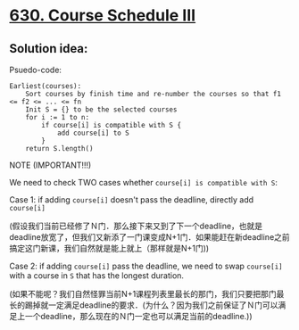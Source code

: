 # [630. Course Schedule III](https://leetcode.com/problems/course-schedule-iii/)

## Solution idea:

Psuedo-code:

```
Earliest(courses):
    Sort courses by finish time and re-number the courses so that f1 <= f2 <= ... <= fn
    Init S = {} to be the selected courses
    for i := 1 to n:
        if course[i] is compatible with S {
            add course[i] to S
        }
    return S.length()
```

NOTE (IMPORTANT!!!)

We need to check TWO cases whether `course[i] is compatible with S`:

Case 1: if adding `course[i]` doesn't pass the deadline, directly add `course[i]`

(假设我们当前已经修了Ｎ门．那么接下来又到了下一个deadline，也就是deadline放宽了，但我们又新添了一门课变成N+1门．如果能赶在新deadline之前搞定这门新课，我们自然就是能上就上（那样就是N+1门))

Case 2: if adding `course[i]` pass the deadline, we need to swap `course[i]` with a course in `S` that has the longest duration.

(如果不能呢？我们自然怪罪当前N+1课程列表里最长的那门，我们只要把那门最长的踢掉就一定满足deadline的要求．(为什么？因为我们之前保证了Ｎ门可以满足上一个deadline，那么现在的Ｎ门一定也可以满足当前的deadline.))